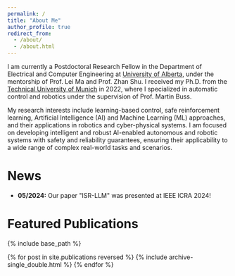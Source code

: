 ```yaml
---
permalink: /
title: "About Me"
author_profile: true
redirect_from: 
  - /about/
  - /about.html
---
```


I am currently a Postdoctoral Research Fellow in the Department of Electrical and Computer Engineering at [University of Alberta](https://www.ualberta.ca/index.html), under the mentorship of Prof. Lei Ma and Prof. Zhan Shu. I received my Ph.D. from the [Technical University of Munich](https://www.tum.de/) in 2022, where I specialized in automatic control and robotics under the supervision of Prof. Martin Buss.

My research interests include learning-based control, safe reinforcement learning, Artificial Intelligence (AI) and Machine Learning (ML) approaches, and their applications in robotics and cyber-physical systems. I am focused on developing intelligent and robust AI-enabled autonomous and robotic systems with safety and reliability guarantees, ensuring their applicability to a wide range of complex real-world tasks and scenarios.

News
======
* <b>05/2024:</b> Our paper "ISR-LLM" was presented at IEEE ICRA 2024!

Featured Publications
======
{% include base_path %}

{% for post in site.publications reversed %}
  {% include archive-single_double.html %}
{% endfor %}


